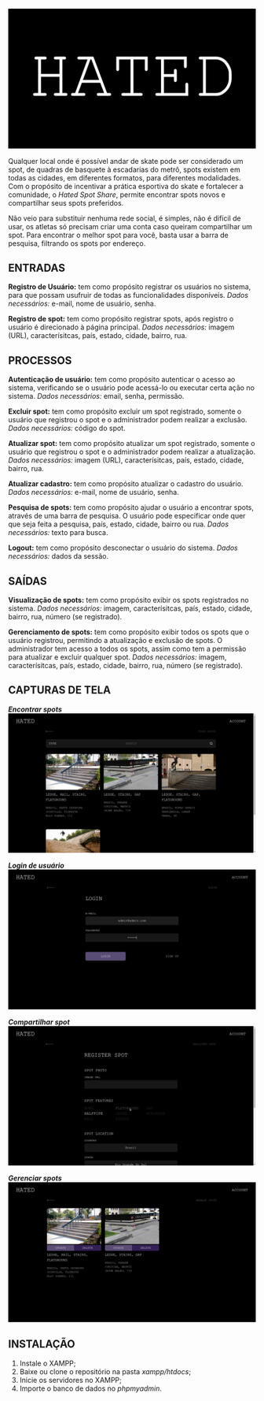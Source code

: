 ![](assets/images/hated-logo.png)

<p>
  Qualquer local onde é possível andar de skate pode ser considerado um spot, de quadras de basquete à escadarias do metrô, spots existem em todas as cidades, em diferentes formatos, para diferentes modalidades. Com o propósito de incentivar a prática esportiva do skate e fortalecer a comunidade, o <i>Hated Spot Share</i>, permite encontrar spots novos e compartilhar seus spots preferidos.

  Não veio para substituir nenhuma rede social, é simples, não é difícil de usar, os atletas só precisam criar uma conta caso queiram compartilhar um spot. Para encontrar o melhor spot para você, basta usar a barra de pesquisa, filtrando os spots por endereço.
</p>

## ENTRADAS
<p>
  <b>Registro de Usuário:</b> tem como propósito registrar os usuários no sistema, para que possam usufruir de todas as funcionalidades disponíveis. <i>Dados necessários:</i> e-mail, nome de usuário, senha.
  
  <b>Registro de spot:</b> tem como propósito registrar spots, após registro o usuário é direcionado à página principal. <i>Dados necessários:</i> imagem (URL), caracterísitcas, país, estado, cidade, bairro, rua.
</p>

## PROCESSOS
<p>
  <b>Autenticação de usuário:</b> tem como propósito autenticar o acesso ao sistema, verificando se o usuário pode acessá-lo ou executar certa ação no sistema. <i>Dados necessários:</i> email, senha, permissão. 
  
  <b>Excluir spot:</b> tem como propósito excluir um spot registrado, somente o usuário que registrou o spot e o administrador podem realizar a exclusão. <i>Dados necessários:</i> código do spot.
  
  <b>Atualizar spot:</b> tem como propósito atualizar um spot registrado, somente o usuário que registrou o spot e o administrador podem realizar a atualização. <i>Dados necessários:</i> imagem (URL), caracterísitcas, país, estado, cidade, bairro, rua.
  
  <b>Atualizar cadastro:</b> tem como propósito atualizar o cadastro do usuário. <i>Dados necessários:</i> e-mail, nome de usuário, senha.
  
  <b>Pesquisa de spots:</b> tem como propósito ajudar o usuário a encontrar spots, através de uma barra de pesquisa. O usuário pode especificar onde quer que seja feita a pesquisa, país, estado, cidade, bairro ou rua. <i>Dados necessários:</i> texto para busca.
  
  <b>Logout:</b> tem como propósito desconectar o usuário do sistema. <i>Dados necessários:</i> dados da sessão.
</p>

## SAÍDAS
<p>
  <b>Visualização de spots:</b> tem como propósito exibir os spots registrados no sistema. <i>Dados necessários:</i> imagem, caracterísitcas, país, estado, cidade, bairro, rua, número (se registrado).
  
  <b>Gerenciamento de spots:</b> tem como propósito exibir todos os spots que o usuário registrou, permitindo a atualização e exclusão de spots. O administrador tem acesso a todos os spots, assim como tem a permissão para atualizar e excluir qualquer spot. <i>Dados necessários:</i> imagem, caracterísitcas, país, estado, cidade, bairro, rua, número (se registrado).
</p>

## CAPTURAS DE TELA
***Encontrar spots***
![](assets/images/hated-find-spots.png)

***Login de usuário***
![](assets/images/hated-login.png)

***Compartilhar spot***
![](assets/images/hated-register-spot.png)

***Gerenciar spots***
![](assets/images/hated-manage-spots.png)

## INSTALAÇÃO
1. Instale o XAMPP;
2. Baixe ou clone o repositório na pasta *xampp/htdocs*;
3. Inicie os servidores no XAMPP;
4. Importe o banco de dados no *phpmyadmin*.